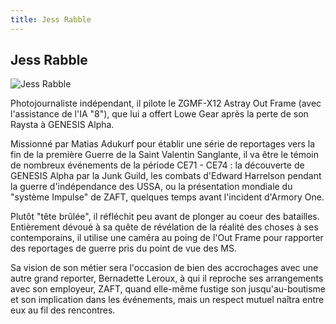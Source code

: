 ```yaml
---
title: Jess Rabble
---
```


Jess Rabble
-----------


![Jess Rabble](/images/stories/manga/astray/persos/Jess.jpg)

Photojournaliste indépendant, il pilote le ZGMF-X12 Astray Out Frame (avec l'assistance de l'IA "8"), que lui a offert Lowe Gear après la perte de son Raysta à GENESIS Alpha.


Missionné par Matias Adukurf pour établir une série de reportages vers la fin de la première Guerre de la Saint Valentin Sanglante, il va être le témoin de nombreux événements de la période CE71 - CE74 : la découverte de GENESIS Alpha par la Junk Guild, les combats d'Edward Harrelson pendant la guerre d'indépendance des USSA, ou la présentation mondiale du "système Impulse" de ZAFT, quelques temps avant l'incident d'Armory One. 


Plutôt "tête brûlée", il réfléchit peu avant de plonger au coeur des batailles. Entièrement dévoué à sa quête de révélation de la réalité des choses à ses contemporains, il utilise une caméra au poing de l'Out Frame pour rapporter des reportages de guerre pris du point de vue des MS.


Sa vision de son métier sera l'occasion de bien des accrochages avec une autre grand reporter, Bernadette Leroux, à qui il reproche ses arrangements avec son employeur, ZAFT, quand elle-même fustige son jusqu'au-boutisme et son implication dans les événements, mais un respect mutuel naîtra entre eux au fil des rencontres.


